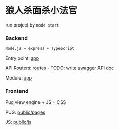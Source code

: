 # 狼人杀面杀小法官

run project by `node start`

### Backend

`Node.js + express + TypeScript` 

Entry point: [app](src/app.ts)

API Routers: [routes](src/routes) - TODO: write swagger API doc

Module: [app](src/app)

### Frontend

Pug view engine + JS + CSS

PUG: [public/pages](frontend/views)

JS: [public/js](frontend/public/js)
